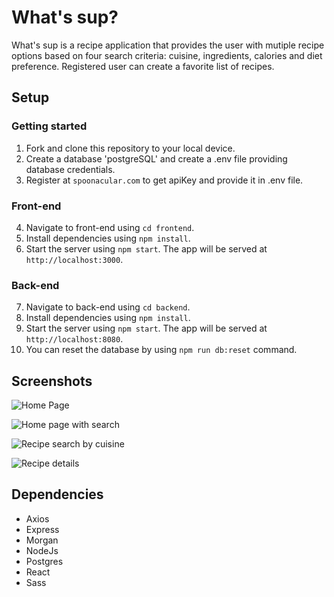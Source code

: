 # What's sup?
What's sup is a recipe application that provides the user with mutiple recipe options based on four search criteria: cuisine, ingredients, calories and diet preference. Registered user can create a favorite list of recipes.

## Setup

### Getting started
1. Fork and clone this repository to your local device.
2. Create a database 'postgreSQL' and create a .env file providing database credentials.
3. Register at `spoonacular.com` to get apiKey and provide it in .env file.
### Front-end
4. Navigate to front-end using `cd frontend`.
5. Install dependencies using `npm install`.
6. Start the server using `npm start`. The app will be served at `http://localhost:3000`.
### Back-end
7. Navigate to back-end using `cd backend`.
8. Install dependencies using `npm install`.
9. Start the server using `npm start`. The app will be served at `http://localhost:8080`.
10. You can reset the database by using `npm run db:reset` command.


## Screenshots
![Home Page](https://github.com/prashanthk02/whatssup/blob/main/frontend/docs/Img1.png?raw=true)

![Home page with search](https://github.com/prashanthk02/whatssup/blob/main/frontend/docs/Img2.png?raw=true)

![Recipe search by cuisine](https://github.com/prashanthk02/whatssup/blob/main/frontend/docs/Img3.png?raw=true)

![Recipe details](https://github.com/prashanthk02/whatssup/blob/main/frontend/docs/Img4.png?raw=true)

## Dependencies
* Axios
* Express
* Morgan
* NodeJs
* Postgres
* React
* Sass